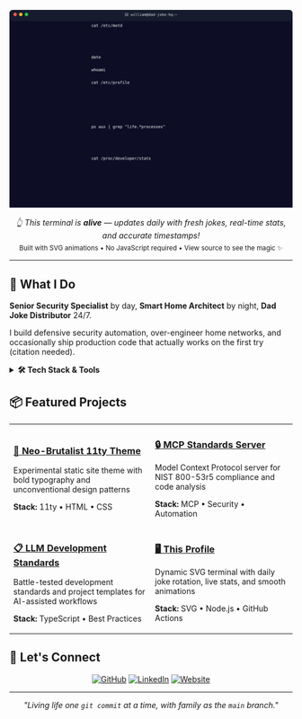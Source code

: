 ![Terminal](./src/terminal.svg)

<p align="center">
  <em>👆 This terminal is <strong>alive</strong> — updates daily with fresh jokes, real-time stats, and accurate timestamps!</em><br>
  <sub>Built with SVG animations • No JavaScript required • View source to see the magic ✨</sub>
</p>

---

## 🎯 What I Do

**Senior Security Specialist** by day, **Smart Home Architect** by night, **Dad Joke Distributor** 24/7.

I build defensive security automation, over-engineer home networks, and occasionally ship production code that actually works on the first try (citation needed).

<details>
<summary><strong>🛠️ Tech Stack & Tools</strong></summary>

```yaml
languages:
  daily: [Python, JavaScript, Bash, YAML]
  learning: [Rust, Go]

security:
  - NIST 800-53 compliance automation
  - Defensive security tooling
  - Threat detection & response

infrastructure:
  - Home Assistant • ESPHome • Zigbee2MQTT
  - Docker • Kubernetes (homelab)
  - Raspberry Pi cluster magic

current_obsession: "Making SVG animations do things they weren't designed for"
```
</details>

## 📦 Featured Projects

<table>
<tr>
<td width="50%">

### [🎨 Neo-Brutalist 11ty Theme](https://github.com/williamzujkowski/Neo-Brutalist-11ty-Theme)
Experimental static site theme with bold typography and unconventional design patterns

**Stack:** 11ty • HTML • CSS

</td>
<td width="50%">

### [🔒 MCP Standards Server](https://github.com/williamzujkowski/mcp-standards-server)
Model Context Protocol server for NIST 800-53r5 compliance and code analysis

**Stack:** MCP • Security • Automation

</td>
</tr>
<tr>
<td width="50%">

### [📋 LLM Development Standards](https://github.com/williamzujkowski/standards)
Battle-tested development standards and project templates for AI-assisted workflows

**Stack:** TypeScript • Best Practices

</td>
<td width="50%">

### [🖥️ This Profile](https://github.com/williamzujkowski/williamzujkowski)
Dynamic SVG terminal with daily joke rotation, live stats, and smooth animations

**Stack:** SVG • Node.js • GitHub Actions

</td>
</tr>
</table>

## 💬 Let's Connect

<p align="center">
  <a href="https://github.com/williamzujkowski"><img src="https://img.shields.io/badge/GitHub-williamzujkowski-181717?style=for-the-badge&logo=github" alt="GitHub"></a>
  <a href="https://www.linkedin.com/in/williamzujkowski"><img src="https://img.shields.io/badge/LinkedIn-William_Zujkowski-0A66C2?style=for-the-badge&logo=linkedin" alt="LinkedIn"></a>
  <a href="https://williamzujkowski.github.io"><img src="https://img.shields.io/badge/Website-Visit-00D861?style=for-the-badge&logo=google-chrome" alt="Website"></a>
</p>

---

<p align="center">
  <em>"Living life one <code>git commit</code> at a time, with family as the <code>main</code> branch."</em>
</p>